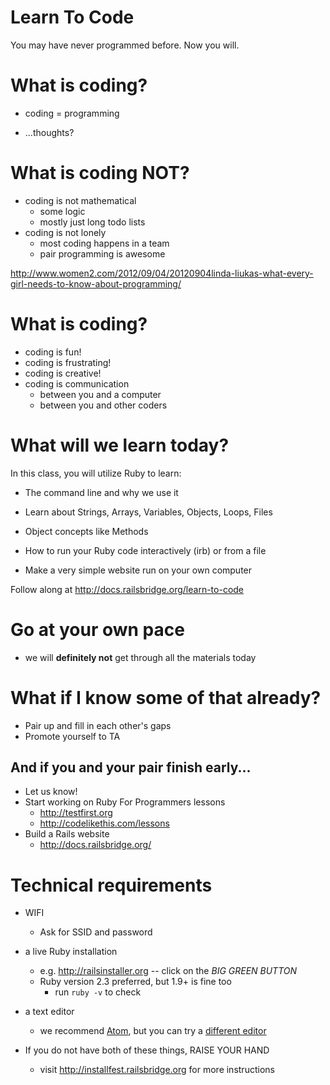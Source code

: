 <!-- next_step 'computers' -->

# Learn To Code

You may have never programmed before. Now you will.

# What is coding?

- coding = programming

- ...thoughts?

# What is coding NOT?

- coding is not mathematical
  - some logic
  - mostly just long todo lists
- coding is not lonely
  - most coding happens in a team
  - pair programming is awesome

<http://www.women2.com/2012/09/04/20120904linda-liukas-what-every-girl-needs-to-know-about-programming/>

# What is coding?

- coding is fun!
- coding is frustrating!
- coding is creative!
- coding is communication
  - between you and a computer
  - between you and other coders

# What will we learn today?

In this class, you will utilize Ruby to learn:

- The command line and why we use it
- Learn about Strings, Arrays, Variables, Objects, Loops, Files
- Object concepts like Methods

- How to run your Ruby code interactively (irb) or from a file
- Make a very simple website run on your own computer

Follow along at http://docs.railsbridge.org/learn-to-code

# Go at your own pace

- we will **definitely not** get through all the materials today

# What if I know some of that already?

- Pair up and fill in each other's gaps
- Promote yourself to TA

## And if you and your pair finish early...

- Let us know!
- Start working on Ruby For Programmers lessons
  - http://testfirst.org
  - http://codelikethis.com/lessons
- Build a Rails website
  - http://docs.railsbridge.org/

# Technical requirements

- WIFI
  - Ask for SSID and password
- a live Ruby installation
  - e.g. http://railsinstaller.org -- click on the _BIG GREEN BUTTON_
  - Ruby version 2.3 preferred, but 1.9+ is fine too
    - run `ruby -v` to check
- a text editor

  - we recommend [Atom](https://atom.io/), but you can try a [different editor](/installfest/editors)

- If you do not have both of these things, RAISE YOUR HAND
  - visit http://installfest.railsbridge.org for more instructions

